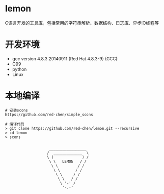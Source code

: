 # lemon
C语言开发的工具库，包括常用的字符串解析、数据结构、日志库、异步IO线程等

# 开发环境
* gcc version 4.8.3 20140911 (Red Hat 4.8.3-9) (GCC)
* C99
* python
* Linux

# 本地编译
```
# 安装scons
https://github.com/red-chen/simple_scons

# 编译代码
> git clone https://github.com/red-chen/lemon.git --recursive
> cd lemon
> scons
```

###

###
                        _________________
                       /  _____________  \
                       \ (             ) /
                        \ \   LEMON   / /
                         \ \         / /
                          \ \       / /
                           \ \     / /
                            \ \   / /
                             \ '-' /
                              '-.-'
